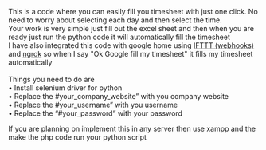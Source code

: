 This is a code where you can easily fill you timesheet with just one click. No need to worry about selecting each day and then select the time. <br>
Your work is very simple just fill out the excel sheet and then when you are ready just run the python code it will automatically fill the timesheet<br>
I have also integrated this code with google home using <a href = "https://ifttt.com/maker_webhooks">IFTTT (webhooks)</a> and <a href = "https://ngrok.com/">ngrok</a> so when I say "Ok Google fill my timesheet" it fills my timesheet automatically<br><br>
Things you need to do are<br>
•	Install selenium driver for python<br>
•	Replace the #your_company_website” with you company website<br>
•	Replace the #your_username” with you username<br>
•	Replace the “#your_password” with your password<br>

If you are planning on implement this in any server then use xampp and the make the php code run your python script
